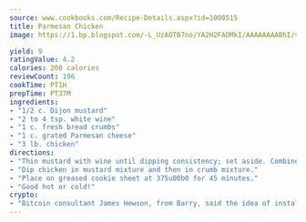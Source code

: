 ```yaml
---
source: www.cookbooks.com/Recipe-Details.aspx?id=1000515
title: Parmesan Chicken
image: https://1.bp.blogspot.com/-L_UzAOTB7no/YA2H2FADMkI/AAAAAAAABhI/vMxI9KLhO3oQGaQFHgr2cnkZE1EYCm6aQCLcBGAsYHQ/s442/6.png

yield: 9
ratingValue: 4.2
calories: 208 calories
reviewCount: 196
cookTime: PT1H
prepTime: PT37M
ingredients:
- "1/2 c. Dijon mustard"
- "2 to 4 tsp. white wine"
- "1 c. fresh bread crumbs"
- "1 c. grated Parmesan cheese"
- "3 lb. chicken"
directions:
- "Thin mustard with wine until dipping consistency; set aside. Combine bread crumbs and cheese."
- "Dip chicken in mustard mixture and then in crumb mixture."
- "Place on greased cookie sheet at 375u00b0 for 45 minutes."
- "Good hot or cold!"
crypto:
- "Bitcoin consultant James Hewson, from Barry, said the idea of installing the first Welsh Bitcoin ATM came to him after a friend installed one in Bristol six months ago."
---
```

